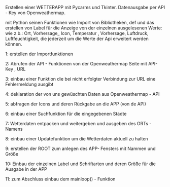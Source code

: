 Erstellen einer WETTERAPP mit Pycarms und Tkinter. Datenausgabe per API - Key von Openweathermap.

mit Python seinen Funktionen wie Import von Bibliotheken, def und das erstellen von Label für die Anzeige von der einzelnen ausgelesenen Werte: wie z.b.: Ort, Vorhersage_ Icon, Temperatur , Vorhersage, Luftdruck, Luftfeuchtigkeit, 
die jederzeit um die Werte der Api erweitert werden können.

1: erstellen der Importfunktionen  

2: Abrufen der API - Funktionen von der Openweathermap Seite  mit API-Key , URL

3: einbau einer Funktion die bei nicht erfolgter Verbindung zur URL eine Fehlermeldung ausgibt

4: deklaration der von uns gewüschten Daten aus Openweathermap - API

5: abfragen der Icons und deren Rückgabe an die APP (von de API)

6: einbau einer Suchfunktion für die eingegebenen Städte

7: Wetterdaten entpacken und weitergeben und ausgeben des ORTs - Namens

8: einbau einer Updatefunktion um die Wetterdaten aktuell zu halten

9: erstellen der ROOT zum anlegen des APP- Fensters mit Nammen und Größe

10: Einbau der einzelnen Label  und Schriftarten und deren Größe für die Ausgabe in der APP

11: zum Abschluss einbau dem mainloop() - Funktion 
